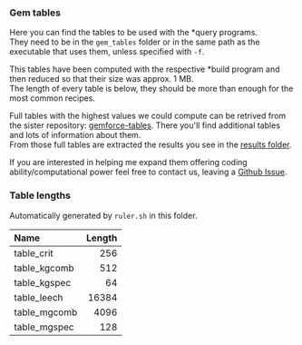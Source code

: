 ### Gem tables

Here you can find the tables to be used with the *query programs.  
They need to be in the `gem_tables` folder or in the same path as the executable that uses them, unless specified with `-f`.

This tables have been computed with the respective *build program and then reduced so that their size was approx. 1 MB.  
The length of every table is below, they should be more than enough for the most common recipes.

Full tables with the highest values we could compute can be retrived from the sister repository:
[gemforce-tables](https://github.com/gemforce-team/gemforce-tables).
There you'll find additional tables and lots of information about them.  
From those full tables are extracted the results you see in the [results folder](results).
  
If you are interested in helping me expand them offering coding ability/computational power feel free to contact us,
leaving a [Github Issue](https://github.com/gemforce-team/gemforce/issues).


### Table lengths

Automatically generated by `ruler.sh` in this folder.

|Name		|Length	|
|:--------------|------:|
|table_crit	|256	|
|table_kgcomb	|512	|
|table_kgspec	|64	|
|table_leech	|16384	|
|table_mgcomb	|4096	|
|table_mgspec	|128	|

